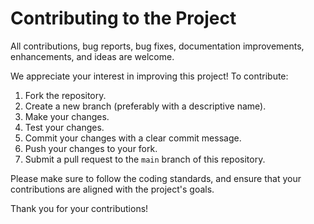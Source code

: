 # Contributing to the Project

All contributions, bug reports, bug fixes, documentation improvements, enhancements, and ideas are welcome.

We appreciate your interest in improving this project! To contribute:

1. Fork the repository.
2. Create a new branch (preferably with a descriptive name).
3. Make your changes.
4. Test your changes.
5. Commit your changes with a clear commit message.
6. Push your changes to your fork.
7. Submit a pull request to the `main` branch of this repository.

Please make sure to follow the coding standards, and ensure that your contributions are aligned with the project's goals.

Thank you for your contributions!
